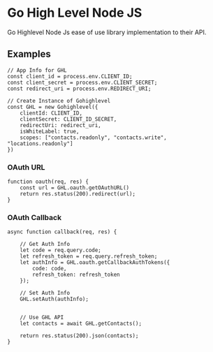 # Go High Level Node JS
Go Highlevel Node Js ease of use library implementation to their API.

## Examples
```
// App Info for GHL
const client_id = process.env.CLIENT_ID;
const client_secret = process.env.CLIENT_SECRET;
const redirect_uri = process.env.REDIRECT_URI;

// Create Instance of Gohighlevel
const GHL = new Gohighlevel({
    clientId: CLIENT_ID,
    clientSecret: CLIENT_ID_SECRET,
    redirectUri: redirect_uri,
    isWhiteLabel: true,
    scopes: ["contacts.readonly", "contacts.write", "locations.readonly"]
})
```



### OAuth URL
```
function oauth(req, res) {
    const url = GHL.oauth.getOAuthURL()
    return res.status(200).redirect(url);
}
```

### OAuth Callback
```
async function callback(req, res) {
    
    // Get Auth Info
    let code = req.query.code;
    let refresh_token = req.query.refresh_token;
    let authInfo = GHL.oauth.getCallbackAuthTokens({
        code: code,
        refresh_token: refresh_token
    });

    // Set Auth Info
    GHL.setAuth(authInfo);


    // Use GHL API
    let contacts = await GHL.getContacts();

    return res.status(200).json(contacts);
}
```

